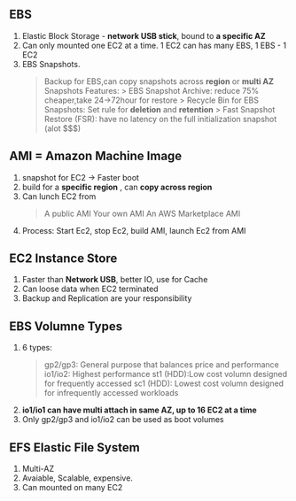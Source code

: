 ## EBS
1. Elastic Block Storage - **network USB stick**, bound to **a specific AZ**
2. Can only mounted one EC2 at a time. 1 EC2 can has many EBS, 1 EBS - 1 EC2
3. EBS Snapshots.
    > Backup for EBS,can copy snapshots across **region** or **multi AZ**
    > Snapshots Features:
        > EBS Snapshot Archive: reduce 75% cheaper,take 24->72hour for restore
        > Recycle Bin for EBS Snapshots: Set rule for **deletion** and **retention** 
        > Fast Snapshot Restore (FSR): have no latency on the full initialization snapshot (alot $$$)

## AMI = Amazon Machine Image
1. snapshot for EC2 -> Faster boot
2. build for a **specific region** , can **copy across region**
3. Can lunch EC2 from
    > A public AMI
    > Your own AMI
    > An AWS Marketplace AMI
4. Process: Start Ec2, stop Ec2, build AMI, launch Ec2 from AMI

## EC2 Instance Store
1. Faster than **Network USB**, better IO, use for Cache
2. Can loose data when EC2 terminated
3. Backup and Replication are your responsibility

## EBS Volumne Types
1. 6 types:
    > gp2/gp3: General purpose that balances price and performance
    > io1/io2: Highest performance
    > st1 (HDD):Low cost volumn designed for frequently accessed
    > sc1 (HDD): Lowest cost volumn designed for infrequently accessed workloads
2. **io1/io1 can have multi attach in same AZ, up to 16 EC2 at a time**
3. Only gp2/gp3 and io1/io2 can be used as boot volumes

## EFS Elastic File System
1. Multi-AZ
2. Avaiable, Scalable, expensive.
3. Can mounted on many EC2


